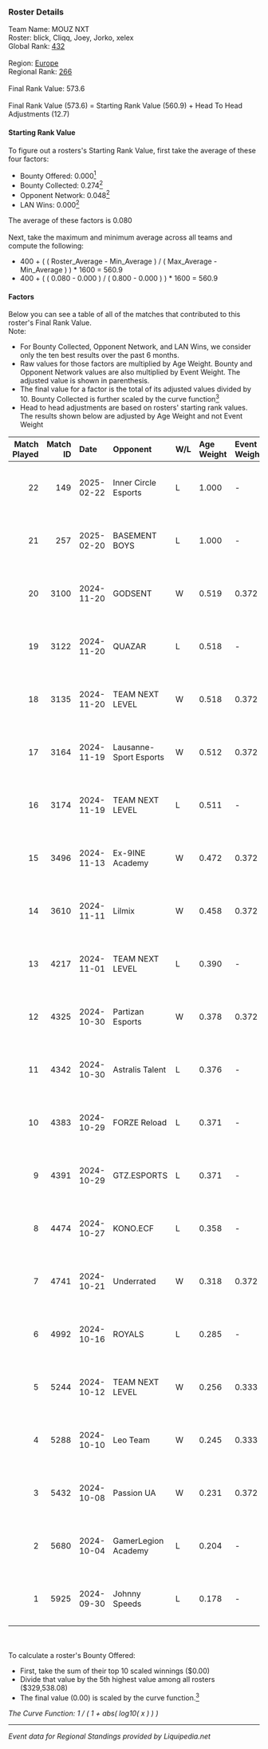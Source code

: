### Roster Details<br />
Team Name: MOUZ NXT<br />
Roster: blick, Cliqq, Joey, Jorko, xelex<br />
Global Rank: [432](../standings_global.md)<br />
<br />
Region: [Europe]( ../standings_europe.md)<br />
Regional Rank: [266]( ../standings_europe.md)<br />
<br />
Final Rank Value:  573.6<br />
<br />
Final Rank Value (573.6) = Starting Rank Value (560.9) + Head To Head Adjustments (12.7)<br />

#### Starting Rank Value<br />
To figure out a rosters's Starting Rank Value, first take the average of these four factors:<br />
- Bounty Offered: 0.000[<sup>1</sup>](#table2)
- Bounty Collected: 0.274[<sup>2</sup>](#table1)
- Opponent Network: 0.048[<sup>2</sup>](#table1)
- LAN Wins: 0.000[<sup>2</sup>](#table1)

The average of these factors is 0.080<br />
<br />
Next, take the maximum and minimum average across all teams and compute the following:<br />
- 400 + ( ( Roster_Average - Min_Average ) / ( Max_Average - Min_Average ) ) * 1600 = 560.9
- 400 + ( ( 0.080 - 0.000 ) / ( 0.800 - 0.000 ) ) * 1600 = 560.9


#### Factors<br />
Below you can see a table of all of the matches that contributed to this roster's Final Rank Value.<br />
Note:<br />

- For Bounty Collected, Opponent Network, and LAN Wins, we consider only the ten best results over the past 6 months.
- Raw values for those factors are multiplied by Age Weight. Bounty and Opponent Network values are also multiplied by Event Weight. The adjusted value is shown in parenthesis.
- The final value for a factor is the total of its adjusted values divided by 10. Bounty Collected is further scaled by the curve function[<sup>3</sup>](#curveFunction)
- Head to head adjustments are based on rosters' starting rank values. The results shown below are adjusted by Age Weight and not Event Weight
<span id="table1"></span><br />


| Match Played | Match ID | Date       | Opponent               | W/L | Age Weight | Event Weight | Bounty Collected | Opponent Network | LAN Wins  | H2H Adj. | Roster                           |
| -: | -: | :- | :- | :- | :- | :- | :- | :- | :- | -: | :- |
|           22 |      149 | 2025-02-22 | Inner Circle Esports   | L   | 1.000      | -            | -                | -                | -         |   -18.72 | blick, Cliqq, Joey, Jorko, xelex |
|           21 |      257 | 2025-02-20 | BASEMENT BOYS          | L   | 1.000      | -            | -                | -                | -         |   -23.38 | blick, Cliqq, Joey, Jorko, xelex |
|           20 |     3100 | 2024-11-20 | GODSENT                | W   | 0.519      | 0.372        | 0.001 (0.000)    | 0.269 (0.052)    | 0 (0.000) |    10.18 | blick, Cliqq, Jorko, PR, xelex   |
|           19 |     3122 | 2024-11-20 | QUAZAR                 | L   | 0.518      | -            | -                | -                | -         |    -5.34 | blick, Cliqq, Jorko, PR, xelex   |
|           18 |     3135 | 2024-11-20 | TEAM NEXT LEVEL        | W   | 0.518      | 0.372        | 0.003 (0.001)    | 0.464 (0.089)    | 0 (0.000) |    10.07 | blick, Cliqq, Jorko, PR, xelex   |
|           17 |     3164 | 2024-11-19 | Lausanne-Sport Esports | W   | 0.512      | 0.372        | 0.000 (0.000)    | 0.124 (0.024)    | 0 (0.000) |     7.50 | blick, Cliqq, Jorko, PR, xelex   |
|           16 |     3174 | 2024-11-19 | TEAM NEXT LEVEL        | L   | 0.511      | -            | -                | -                | -         |    -3.49 | blick, Cliqq, Jorko, PR, xelex   |
|           15 |     3496 | 2024-11-13 | Ex-9INE Academy        | W   | 0.472      | 0.372        | 0.000 (0.000)    | 0.033 (0.006)    | 0 (0.000) |     6.81 | blick, Cliqq, Jorko, PR, xelex   |
|           14 |     3610 | 2024-11-11 | Lilmix                 | W   | 0.458      | 0.372        | 0.001 (0.000)    | 0.127 (0.022)    | 0 (0.000) |     8.19 | blick, Cliqq, Jorko, PR, xelex   |
|           13 |     4217 | 2024-11-01 | TEAM NEXT LEVEL        | L   | 0.390      | -            | -                | -                | -         |    -2.30 | blick, Cliqq, Jorko, PR, xelex   |
|           12 |     4325 | 2024-10-30 | Partizan Esports       | W   | 0.378      | 0.372        | 0.083 (0.012)    | 0.757 (0.106)    | 0 (0.000) |    11.22 | blick, Cliqq, Jorko, PR, xelex   |
|           11 |     4342 | 2024-10-30 | Astralis Talent        | L   | 0.376      | -            | -                | -                | -         |    -3.32 | blick, Cliqq, Jorko, PR, xelex   |
|           10 |     4383 | 2024-10-29 | FORZE Reload           | L   | 0.371      | -            | -                | -                | -         |    -2.01 | blick, Cliqq, Jorko, PR, xelex   |
|            9 |     4391 | 2024-10-29 | GTZ.ESPORTS            | L   | 0.371      | -            | -                | -                | -         |    -0.39 | blick, Cliqq, Jorko, PR, xelex   |
|            8 |     4474 | 2024-10-27 | KONO.ECF               | L   | 0.358      | -            | -                | -                | -         |    -1.54 | blick, Cliqq, Jorko, PR, xelex   |
|            7 |     4741 | 2024-10-21 | Underrated             | W   | 0.318      | 0.372        | 0.002 (0.000)    | 0.268 (0.032)    | 0 (0.000) |     6.57 | blick, Cliqq, Jorko, PR, xelex   |
|            6 |     4992 | 2024-10-16 | ROYALS                 | L   | 0.285      | -            | -                | -                | -         |    -3.02 | blick, Cliqq, Jorko, PR, xelex   |
|            5 |     5244 | 2024-10-12 | TEAM NEXT LEVEL        | W   | 0.256      | 0.333        | 0.040 (0.003)    | 0.500 (0.043)    | 0 (0.000) |     6.69 | blick, Cliqq, Jorko, PR, xelex   |
|            4 |     5288 | 2024-10-10 | Leo Team               | W   | 0.245      | 0.333        | 0.026 (0.002)    | 0.748 (0.061)    | 0 (0.000) |     6.37 | blick, Cliqq, Jorko, PR, xelex   |
|            3 |     5432 | 2024-10-08 | Passion UA             | W   | 0.231      | 0.372        | 0.044 (0.004)    | 0.545 (0.047)    | 0 (0.000) |     6.83 | blick, Cliqq, Jorko, PR, xelex   |
|            2 |     5680 | 2024-10-04 | GamerLegion Academy    | L   | 0.204      | -            | -                | -                | -         |    -3.41 | blick, Cliqq, Jorko, PR, xelex   |
|            1 |     5925 | 2024-09-30 | Johnny Speeds          | L   | 0.178      | -            | -                | -                | -         |    -0.78 | blick, Cliqq, Jorko, PR, xelex   |

<br />
<span id="table2"></span><br />
To calculate a roster's Bounty Offered:<br />

- First, take the sum of their top 10 scaled winnings ($0.00)
- Divide that value by the 5th highest value among all rosters ($329,538.08)
- The final value (0.00) is scaled by the curve function.[<sup>3</sup>](#curveFunction)

<span id="curveFunction"></span>_The Curve Function: 1 / ( 1 + abs( log10( x ) ) )_<br />

---
_Event data for Regional Standings provided by Liquipedia.net_<br />
